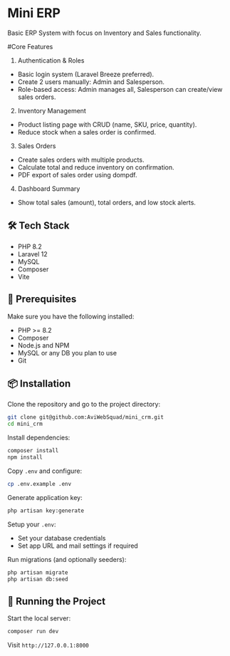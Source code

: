 # Mini ERP

Basic ERP System with focus on Inventory and Sales functionality.

#Core Features
1. Authentication &amp; Roles
 - Basic login system (Laravel Breeze preferred).
 - Create 2 users manually: Admin and Salesperson.
 - Role-based access: Admin manages all, Salesperson can create/view sales orders.
2. Inventory Management
 - Product listing page with CRUD (name, SKU, price, quantity).
 - Reduce stock when a sales order is confirmed.
3. Sales Orders
 - Create sales orders with multiple products.
 - Calculate total and reduce inventory on confirmation.
 - PDF export of sales order using dompdf.
4. Dashboard Summary
 - Show total sales (amount), total orders, and low stock alerts.

## 🛠️ Tech Stack

- PHP 8.2
- Laravel 12
- MySQL
- Composer
- Vite

## 🧰 Prerequisites

Make sure you have the following installed:

- PHP >= 8.2
- Composer
- Node.js and NPM
- MySQL or any DB you plan to use
- Git

## 📦 Installation

Clone the repository and go to the project directory:

```bash
git clone git@github.com:AviWebSquad/mini_crm.git
cd mini_crm
```

Install dependencies:

```bash
composer install
npm install
```

Copy `.env` and configure:

```bash
cp .env.example .env
```

Generate application key:

```bash
php artisan key:generate
```

Setup your `.env`:

- Set your database credentials
- Set app URL and mail settings if required

Run migrations (and optionally seeders):

```bash
php artisan migrate
php artisan db:seed
```

## 🏃 Running the Project

Start the local server:

```bash
composer run dev
```

Visit `http://127.0.0.1:8000`
